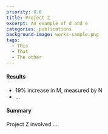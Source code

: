 ```yaml
---
priority: 0.6
title: Project Z
excerpt: An example of d and e
categories: publications
background-image: works-sample.png
tags:
  - This
  - That
  - The other
---
```


#### Results

- 19% increase in M, measured by N
- ...

#### Summary

Project Z involved ....
